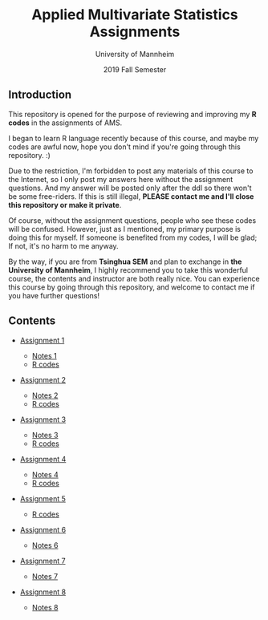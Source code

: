 # <center>Applied Multivariate Statistics Assignments</center>

<center>University of Mannheim

2019 Fall Semester</center>

## Introduction

This repository is opened for the purpose of reviewing and improving my **R codes** in the assignments of AMS. 

I began to learn R language recently because of this course, and maybe my codes are awful now, hope you don't mind if you're going through this repository. :)

Due to the restriction, I'm forbidden to post any materials of this course to the Internet, so I only post my answers here without the assignment questions. And my answer will be posted only after the ddl so there won't be some free-riders. If this is still illegal, **PLEASE contact me and I'll close this repository or make it private**. 

Of course, without the assignment questions, people who see these codes will be confused. However, just as I mentioned, my primary purpose is doing this for myself. If someone is benefited from my codes, I will be glad; If not, it's no harm to me anyway. 

By the way, if you are from **Tsinghua SEM** and plan to exchange in **the University of Mannheim**, I highly recommend you to take this wonderful course, the contents and instructor are both really nice. You can experience this course by going through this repository, and welcome to contact me if you have further questions! 

## Contents

- [Assignment 1](Assignment1/Assignment1.md)
    - [Notes 1](Assignment1/notes1.md)
    - [R codes](Assignment1/R_Assignment1.pdf)

- [Assignment 2](Assignment2/Assignment2.md)
    - [Notes 2](Assignment2/notes2.md)
    - [R codes](Assignment2/R_Assignment2.pdf)

- [Assignment 3](Assignment3/Assignment3.md)
    - [Notes 3](Assignment3/notes3.md)
    - [R codes](Assignment3/Assignment3_R.pdf)

- [Assignment 4](Assignment4/Assignment4.md)
    - [Notes 4](Assignment4/notes4.md)
    - [R codes](Assignment4/Assignment4_R.pdf)

- [Assignment 5](Assignment5/Assignment5.md)
    - [R codes](Assignment5/Assignment5_R.pdf)

- [Assignment 6](Assignment6/Assignment6.md)
    - [Notes 6](Assignment6/notes6.md)

- [Assignment 7](Assignment7/Assignment7.md)
    - [Notes 7](Assignment7/notes7.md)

- [Assignment 8](Assignment8/Assignment8.md)
    - [Notes 8](Assignment8/notes8.md)